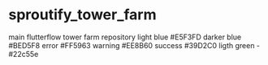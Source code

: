 # sproutify_tower_farm
main flutterflow tower farm repository
light blue #E5F3FD
darker blue #BED5F8
error #FF5963
warning #EE8B60
success #39D2C0
ligth green - #22c55e
